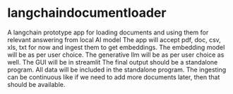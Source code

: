 # langchaindocumentloader
A langchain prototype app for loading documents and using them for relevant answering from local AI model
The app will accept pdf, doc, csv, xls, txt for now and ingest them to get embeddings. The embedding model
will be as per user choice. The generative llm will be as per user choice as well. The GUI will be in streamlit
The final output should be a standalone program. All data will be included in the standalone program. The ingesting
can be continuous like if we need to add more documents later, then that should be available.
